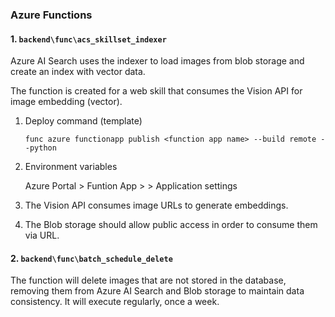 
### Azure Functions

#### 1. `backend\func\acs_skillset_indexer`

   Azure AI Search uses the indexer to load images from blob storage and create an index with vector data.

   The function is created for a web skill that consumes the Vision API for image embedding (vector).

   1. Deploy command (template)

      ```shell
      func azure functionapp publish <function app name> --build remote --python
      ```

   1. Environment variables
      
      Azure Portal > Funtion App > <function app name> > Application settings

   1. The Vision API consumes image URLs to generate embeddings.
   1. The Blob storage should allow public access in order to consume them via URL.

#### 2. `backend\func\batch_schedule_delete`

   The function will delete images that are not stored in the database, removing them from Azure AI Search and Blob storage to maintain data consistency. It will execute regularly, once a week.
